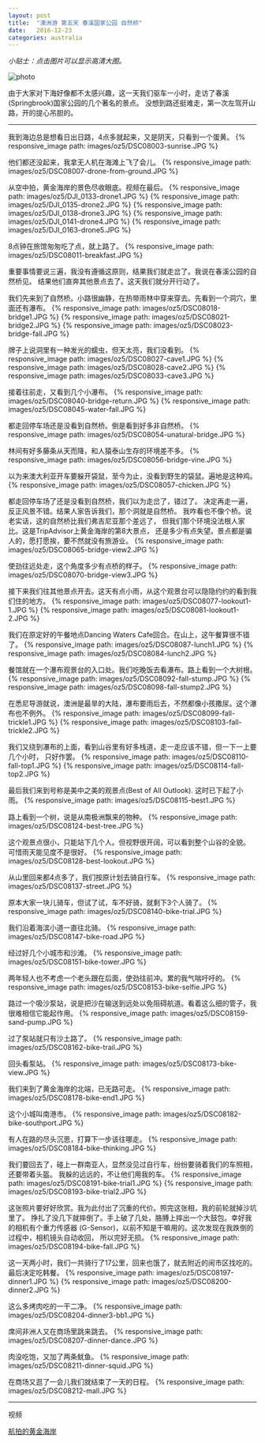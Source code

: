 ```yaml
---
layout: post
title:  "澳洲游 第五天 春溪国家公园 自然桥"
date:   2016-12-23
categories: australia
---
```


*小贴士：点击图片可以显示高清大图。*
 
![photo]({{site.url}}/images/oz5/DSC08060-bridge-view1.JPG)

由于大家对下海好像都不太感兴趣，这一天我们驱车一小时，走访了春溪(Springbrook)国家公园的几个著名的景点。
没想到路还挺难走，第一次左驾开山路，开的提心吊胆的。

----------------------- 

我到海边总是想看日出日路，4点多就起来，又是阴天，只看到一个蛋黄。
{% responsive_image path: images/oz5/DSC08003-sunrise.JPG %}

他们都还没起来，我拿无人机在海滩上飞了会儿。
{% responsive_image path: images/oz5/DSC08007-drone-from-ground.JPG %}

从空中拍，黄金海岸的景色尽收眼底。视频在最后。
{% responsive_image path: images/oz5/DJI_0133-drone1.JPG %}
{% responsive_image path: images/oz5/DJI_0135-drone2.JPG %}
{% responsive_image path: images/oz5/DJI_0138-drone3.JPG %}
{% responsive_image path: images/oz5/DJI_0141-drone4.JPG %}
{% responsive_image path: images/oz5/DJI_0163-drone5.JPG %}

8点钟在旅馆匆匆吃了点，就上路了。
{% responsive_image path: images/oz5/DSC08011-breakfast.JPG %}

重要事情要说三遍，我没有遵循这原则，结果我们就走岔了。我说在春溪公园的自然桥见。
结果他们直奔其他景点去了。这天我们就分开行动了。

我们先来到了自然桥。小路很幽静，在热带雨林中穿来穿去。先看到一个洞穴，里面还有瀑布。
{% responsive_image path: images/oz5/DSC08018-bridge1.JPG %}
{% responsive_image path: images/oz5/DSC08021-bridge2.JPG %}
{% responsive_image path: images/oz5/DSC08023-bridge-fall.JPG %}

牌子上说洞里有一种发光的蠕虫，但天太亮，我们没看到。
{% responsive_image path: images/oz5/DSC08027-cave1.JPG %}
{% responsive_image path: images/oz5/DSC08028-cave2.JPG %}
{% responsive_image path: images/oz5/DSC08033-cave3.JPG %}

接着往前走，又看到几个小瀑布。
{% responsive_image path: images/oz5/DSC08040-bridge-return.JPG %}
{% responsive_image path: images/oz5/DSC08045-water-fall.JPG %}

都走回停车场还是没看到自然桥。倒是看到好多非自然桥。
{% responsive_image path: images/oz5/DSC08054-unatural-bridge.JPG %}

林间有好多藤条从天而降，和人猿泰山生存的环境差不多。
{% responsive_image path: images/oz5/DSC08056-bridge-vine.JPG %}

以为来澳大利亚开车要躲开袋鼠，至今为止，没看到野生的袋鼠。遍地是这种鸡。
{% responsive_image path: images/oz5/DSC08057-chicken.JPG %}

都走回停车场了还是没看到自然桥，我们以为走岔了，错过了。
决定再走一遍，反正风景不错。结果人家告诉我们，那个洞就是自然桥。
我咋看也不像个桥。说老实话，这的自然桥比我们弗吉尼亚那个差远了，
但我们那个环境没法根人家比。这是TripAdvisor上黄金海岸的第8大景点，
还是多少有点失望。景点都是骗人的，愿打愿挨，要不然就没有旅游业。
{% responsive_image path: images/oz5/DSC08065-bridge-view2.JPG %}

使劲往远处走，这个角度多少有点桥的样子。
{% responsive_image path: images/oz5/DSC08070-bridge-view3.JPG %}

接下来我们往其他景点开去。这天有点小雨，从这个观景台可以隐隐约约的看到我们住的地方。
{% responsive_image path: images/oz5/DSC08077-lookout1-1.JPG %}
{% responsive_image path: images/oz5/DSC08081-lookout1-2.JPG %}

我们在原定好的午餐地点Dancing Waters Cafe回合。在山上，这午餐算很不错了。
{% responsive_image path: images/oz5/DSC08087-lunch1.JPG %}
{% responsive_image path: images/oz5/DSC08084-lunch2.JPG %}

餐馆就在一个瀑布观景台的入口处。我们吃晚饭去看瀑布。路上看到一个大树根。
{% responsive_image path: images/oz5/DSC08092-fall-stump.JPG %}
{% responsive_image path: images/oz5/DSC08098-fall-stump2.JPG %}

在悉尼导游就说，澳洲是最旱的大陆，瀑布要雨后去，不然都像小孩撒尿。这个瀑布也不例外。
{% responsive_image path: images/oz5/DSC08099-fall-trickle1.JPG %}
{% responsive_image path: images/oz5/DSC08103-fall-trickle2.JPG %}

我们又绕到瀑布的上面，看到山谷里有好多栈道，走一走应该不错，但一下一上要几个小时，
只好作罢。
{% responsive_image path: images/oz5/DSC08110-fall-top1.JPG %}
{% responsive_image path: images/oz5/DSC08114-fall-top2.JPG %}

最后我们来到号称是美中之美的观景点(Best of All Outlook). 这时已下起了小雨。
{% responsive_image path: images/oz5/DSC08115-best1.JPG %}

路上看到一个树，说是从南极洲飘来的物种。
{% responsive_image path: images/oz5/DSC08124-best-tree.JPG %}

这个观景点很小，只能站下几个人。但视野很开阔，可以看到整个山谷的全貌。
可惜雨天能见度不是很好。
{% responsive_image path: images/oz5/DSC08128-best-lookout.JPG %}

从山里回来都4点多了，我们按原计划去骑自行车。
{% responsive_image path: images/oz5/DSC08137-street.JPG %}

原本大家一块儿骑车，但试了试，车不好骑，就剩下3个人骑了。
{% responsive_image path: images/oz5/DSC08140-bike-trial.JPG %}

我们沿着海滨小道一直往北骑。
{% responsive_image path: images/oz5/DSC08147-bike-road.JPG %}

经过好几个小城市和沙滩。
{% responsive_image path: images/oz5/DSC08151-bike-tower.JPG %}

两年轻人也不考虑一个老头跟在后面，使劲往前冲。累的我气喘吁吁的。
{% responsive_image path: images/oz5/DSC08153-bike-selfie.JPG %}

路过一个吸沙泵站，说是把沙在输送到远处以免阻碍航道。看着这么细的管子，我很难相信它能起作用。
{% responsive_image path: images/oz5/DSC08159-sand-pump.JPG %}

过了泵站就只有沙土路了。
{% responsive_image path: images/oz5/DSC08162-bike-trail.JPG %}

回头看泵站。
{% responsive_image path: images/oz5/DSC08173-bike-view.JPG %}

我们来到了黄金海岸的北端，已无路可走。
{% responsive_image path: images/oz5/DSC08178-bike-end1.JPG %}

这个小城叫南港市。
{% responsive_image path: images/oz5/DSC08182-bike-southport.JPG %}

有人在路的尽头沉思，打算下一步该往哪走。
{% responsive_image path: images/oz5/DSC08184-bike-thinking.JPG %}

我们要回去了，碰上一群南亚人，显然没见过自行车，纷纷要骑着我们的车照相，还要带着头盔。
我躲的远远的，不让他们用我的车。
{% responsive_image path: images/oz5/DSC08191-bike-trial1.JPG %}
{% responsive_image path: images/oz5/DSC08193-bike-trial2.JPG %}

这张照片要好好欣赏。我为此付出了沉重的代价。照完这张相，我的前轮就掉沙坑里了。
挣扎了没几下就摔倒了。手上破了几处，胳膊上摔出一个大鼓包。幸好我的相机有个重力传感器
(G-Sensor)，以前不知是干嘛用的。这次发现在我跌倒的过程中，相机镜头自动收回，
所以完好无损。
{% responsive_image path: images/oz5/DSC08194-bike-fall.JPG %}

这一天两小时，我们一共骑行了17公里，回来也饿了，就去附近的闹市区找吃的。
最后决定吃韩餐。
{% responsive_image path: images/oz5/DSC08197-dinner1.JPG %}
{% responsive_image path: images/oz5/DSC08200-dinner2.JPG %}

这么多烤肉吃的一干二净。
{% responsive_image path: images/oz5/DSC08204-dinner3-bb1.JPG %}

席间非洲人又在商场里跳来跳去。
{% responsive_image path: images/oz5/DSC08207-dinner-dance.JPG %}

肉没吃饱，又加了两条鱿鱼。
{% responsive_image path: images/oz5/DSC08211-dinner-squid.JPG %}

在商场又逛了一会儿我们就结束了一天的日程。
{% responsive_image path: images/oz5/DSC08212-mall.JPG %}

----------------------------------
视频

[航拍的黄金海岸](http://t.cn/RI8fYvU)
